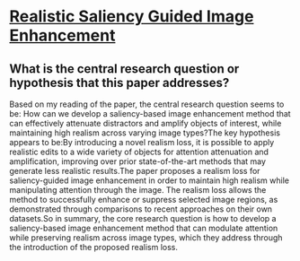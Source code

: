 # [Realistic Saliency Guided Image Enhancement](https://arxiv.org/abs/2306.06092)

## What is the central research question or hypothesis that this paper addresses?

Based on my reading of the paper, the central research question seems to be: How can we develop a saliency-based image enhancement method that can effectively attenuate distractors and amplify objects of interest, while maintaining high realism across varying image types?The key hypothesis appears to be:By introducing a novel realism loss, it is possible to apply realistic edits to a wide variety of objects for attention attenuation and amplification, improving over prior state-of-the-art methods that may generate less realistic results.The paper proposes a realism loss for saliency-guided image enhancement in order to maintain high realism while manipulating attention through the image. The realism loss allows the method to successfully enhance or suppress selected image regions, as demonstrated through comparisons to recent approaches on their own datasets.So in summary, the core research question is how to develop a saliency-based image enhancement method that can modulate attention while preserving realism across image types, which they address through the introduction of the proposed realism loss.
